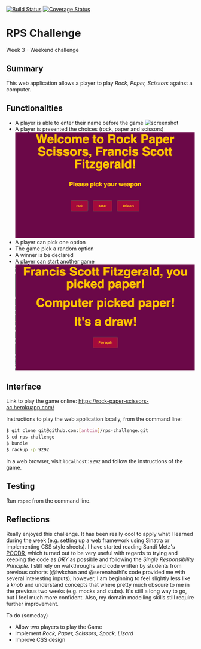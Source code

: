 [![Build Status](https://travis-ci.org/githubschool/on-demand-github-pages.svg?branch=master)](https://travis-ci.org/githubschool/on-demand-github-pages) [![Coverage Status](https://coveralls.io/repos/github/antcin/rps-challenge/badge.svg?branch=master)](https://coveralls.io/github/antcin/rps-challenge?branch=master)

# RPS Challenge
Week 3 - Weekend challenge

Summary
----

This web application allows a player to play *Rock, Paper, Scissors* against a computer.


Functionalities
----
- A player is able to enter their name before the game
![screenshot](https://github.com/antcin/rps-challenge/screenshots/enter_player_name_rps.jpeg)
- A player is presented the choices (rock, paper and scissors)
![screenshot](https://github.com/antcin/rps-challenge/blob/master/screenshots/presented_with_choices.jpeg)
- A player can pick one option
- The game pick a random option
- A winner is be declared
- A player can start another game
![screenshot](https://github.com/antcin/rps-challenge/blob/master/screenshots/last_four.jpeg)



Interface
-------

Link to play the game online:
https://rock-paper-scissors-ac.herokuapp.com/

Instructions to play the web application locally, from the command line:
```sh
$ git clone git@github.com:[antcin]/rps-challenge.git
$ cd rps-challenge
$ bundle
$ rackup -p 9292
```

In a web browser, visit `localhost:9292` and follow the instructions of the game.

Testing
-------
Run `rspec` from the command line.

Reflections
-------
Really enjoyed this challenge. It has been really cool to apply what I learned during the week (e.g. setting up a web framework using Sinatra or implementing CSS style sheets).
I have started reading Sandi Metz's [POODR](http://www.poodr.com/), which turned out to be very useful with regards to trying and keeping the code as _DRY_ as possible and following the _Single Responsibility Principle_.
I still rely on walkthroughs and code written by students from previous cohorts (@lwkchan and @serenahathi's code provided me with several interesting inputs); however, I am beginning to feel slightly less like a _knob_ and understand concepts that where pretty much obscure to me in the previous two weeks (e.g. mocks and stubs). It's still a long way to go, but I feel much more confident. Also, my domain modelling skills still require further improvement.

To do (someday)
- Allow two players to play the Game
- Implement _Rock, Paper, Scissors, Spock, Lizard_
- Improve CSS design
